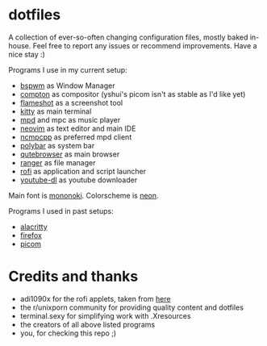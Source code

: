 # dotfiles

A collection of ever-so-often changing configuration files, mostly baked in-house. Feel free to report any issues or recommend improvements. Have a nice stay :)

Programs I use in my current setup:

- [bspwm](https://github.com/baskerville/bspwm) as Window Manager
- [compton](https://github.com/tryone144/compton) as compositor (yshui's picom
  isn't as stable as I'd like yet)
- [flameshot](https://github.com/lupoDharkael/flameshot) as a screenshot tool
- [kitty](https://github.com/kovidgoyal/kitty) as main terminal
- [mpd](https://github.com/MusicPlayerDaemon/MPD) and mpc as music player
- [neovim](https://github.com/neovim/neovim) as text editor and main IDE
- [ncmpcpp](https://github.com/arybczak/ncmpcpp) as preferred mpd client
- [polybar](https://github.com/polybar/polybar) as system bar
- [qutebrowser](https://github.com//qutebrowser) as main browser
- [ranger](https:/github.com/ranger/ranger) as file manager
- [rofi](https://github.com/davatorium/rofi) as application and script
  launcher
- [youtube-dl](https://github.com/youtube-dl/youtube-dl) as youtube downloader

Main font is [mononoki](https://github.com/madmalik/mononoki).
Colorscheme is [neon](http://terminal.sexy/#FxcX-Pj4FxcX2Bdll9Aa_6gAFrH7_ySRD9y26-vrOCUs_wAAdrY54aEmKJzV_ySRCpuB-Pj4).

Programs I used in past setups:

- [alacritty](https://github.com/alacritty/alacritty)
- [firefox](https://www.mozilla.org/en-US/firefox)
- [picom](https://github.com/yshui/picom)

# Credits and thanks

- adi1090x for the rofi applets, taken from [here](https://github.com/adi1090x/rofi)
- the r/unixporn community for providing quality content and dotfiles
- terminal.sexy for simplifying work with .Xresources
- the creators of all above listed programs
- you, for checking this repo ;)
